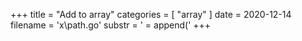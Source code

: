 +++
title = "Add to array"
categories = [ "array" ]
date = 2020-12-14
filename = 'x\path.go'
substr = ' = append('
+++
